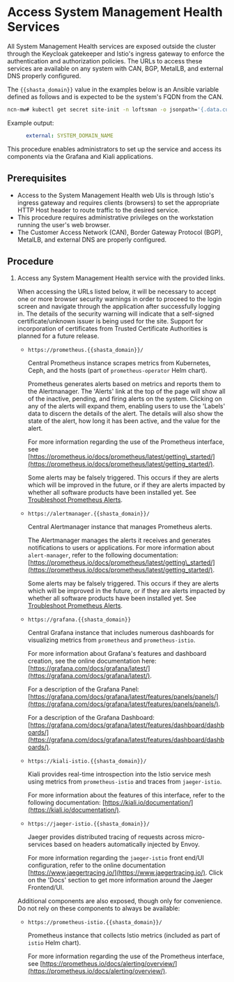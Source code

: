 # Access System Management Health Services

All System Management Health services are exposed outside the cluster through the Keycloak gatekeeper and Istio's ingress gateway to enforce the authentication and authorization policies. The URLs
to access these services are available on any system with CAN, BGP, MetalLB, and external DNS properly configured.

The `{{shasta_domain}}` value in the examples below is an Ansible variable defined as follows and is expected to be the system's FQDN from the CAN.

```bash
ncn-mw# kubectl get secret site-init -n loftsman -o jsonpath='{.data.customizations\.yaml}' | base64 -d | grep "external:"
```

Example output:

```yaml
      external: SYSTEM_DOMAIN_NAME
```

This procedure enables administrators to set up the service and access its components via the Grafana and Kiali applications.

## Prerequisites

- Access to the System Management Health web UIs is through Istio's ingress gateway and requires clients \(browsers\) to set the appropriate HTTP Host header to route traffic to the desired service.
- This procedure requires administrative privileges on the workstation running the user's web browser.
- The Customer Access Network \(CAN\), Border Gateway Protocol \(BGP\), MetalLB, and external DNS are properly configured.

## Procedure

1. Access any System Management Health service with the provided links.

    When accessing the URLs listed below, it will be necessary to accept one or more browser security warnings in order to proceed to the login screen and navigate through the application after
    successfully logging in. The details of the security warning will indicate that a self-signed certificate/unknown issuer is being used for the site. Support for incorporation of certificates from
    Trusted Certificate Authorities is planned for a future release.

    - `https://prometheus.{{shasta_domain}}/`

      Central Prometheus instance scrapes metrics from Kubernetes, Ceph, and the hosts \(part of `prometheus-operator` Helm chart\).

      Prometheus generates alerts based on metrics and reports them to the Alertmanager. The 'Alerts' link at the top of the page will show all of the inactive, pending, and firing alerts on the
      system. Clicking on any of the alerts will expand them, enabling users to use the 'Labels' data to discern the details of the alert. The details will also show the state of the alert, how long
      it has been active, and the value for the alert.

      For more information regarding the use of the Prometheus interface, see
      [https://prometheus.io/docs/prometheus/latest/getting\_started/](https://prometheus.io/docs/prometheus/latest/getting_started/).

      Some alerts may be falsely triggered. This occurs if they are alerts which will be improved in the future, or if they are alerts impacted by whether all software products have been installed
      yet. See [Troubleshoot Prometheus Alerts](Troubleshoot_Prometheus_Alerts.md).

    - `https://alertmanager.{{shasta_domain}}/`

      Central Alertmanager instance that manages Prometheus alerts.

      The Alertmanager manages the alerts it receives and generates notifications to users or applications. For more information about `alert-manager`, refer to the following documentation:
      [https://prometheus.io/docs/prometheus/latest/getting\_started/](https://prometheus.io/docs/prometheus/latest/getting_started/).

      Some alerts may be falsely triggered. This occurs if they are alerts which will be improved in the future, or if they are alerts impacted by whether all software products have been installed
      yet. See [Troubleshoot Prometheus Alerts](Troubleshoot_Prometheus_Alerts.md).

    - `https://grafana.{{shasta_domain}}`

      Central Grafana instance that includes numerous dashboards for visualizing metrics from `prometheus` and `prometheus-istio`.

      For more information about Grafana's features and dashboard creation, see the online documentation here: [https://grafana.com/docs/grafana/latest/](https://grafana.com/docs/grafana/latest/).

      For a description of the Grafana Panel: [https://grafana.com/docs/grafana/latest/features/panels/panels/](https://grafana.com/docs/grafana/latest/features/panels/panels/).

      For a description of the Grafana Dashboard: [https://grafana.com/docs/grafana/latest/features/dashboard/dashboards/](https://grafana.com/docs/grafana/latest/features/dashboard/dashboards/).

    - `https://kiali-istio.{{shasta_domain}}/`

      Kiali provides real-time introspection into the Istio service mesh using metrics from `prometheus-istio` and traces from `jaeger-istio`.

      For more information about the features of this interface, refer to the following documentation: [https://kiali.io/documentation/](https://kiali.io/documentation/).

    - `https://jaeger-istio.{{shasta_domain}}/`

      Jaeger provides distributed tracing of requests across micro-services based on headers automatically injected by Envoy.

      For more information regarding the `jaeger-istio` front end/UI configuration, refer to the online documentation [https://www.jaegertracing.io/](https://www.jaegertracing.io/). Click on
      the 'Docs' section to get more information around the Jaeger Frontend/UI.

    Additional components are also exposed, though only for convenience. Do not rely on these components to always be available:

    - `https://prometheus-istio.{{shasta_domain}}/`

      Prometheus instance that collects Istio metrics \(included as part of `istio` Helm chart\).

      For more information regarding the use of the Prometheus interface, see [https://prometheus.io/docs/alerting/overview/](https://prometheus.io/docs/alerting/overview/).
